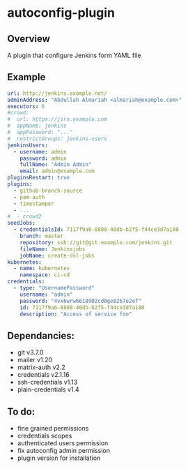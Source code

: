 # autoconfig-plugin

## Overview

A plugin that configure Jenkins form YAML file

## Example
```yaml
url: http://jenkins.example.net/
adminAddress: "Abdullah Almariah <almariah@example.com>"
executors: 6
#crowd:
#  url: https://jira.example.com
#  appName: jenkins
#  appPassword: "..."
#  restrictGroups: jenkins-users
jenkinsUsers:
  - username: admin
    password: admin
    fullName: "Admin Admin"
    email: admin@example.com
pluginsRestart: true
plugins:
  - github-branch-source
  - pam-auth
  - timestamper
  - ...
#  - crowd2
seedJobs:
  - credentialsId: 7117f9a6-8808-40db-b2f5-f44ce3d7a180
    branch: master
    repository: ssh://git@git.example.com/jenkins.git
    fileName: Jenkinsjobs
    jobName: create-dsl-jobs
kubernetes:
  - name: kubernetes
    namespace: ci-cd
credentials:
  - type: "UsernamePassword"
    username: "admin"
    password: "4vx6wrw6618902cd8ge8267e2ef"
    id: 7117f9a6-8808-40db-b2f5-f44ce3d7a180
    description: "Access of service foo"
```

## Dependancies:

* git v3.7.0
* mailer v1.20
* matrix-auth v2.2
* credentials v2.1.16
* ssh-credentials v1.13
* plain-credentials v1.4

## To do:
* fine grained permissions
* credentials scopes
* authenticated users permission
* fix autoconfig admin permission
* plugin version for installation
